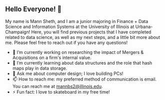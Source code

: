 ## Hello Everyone! 👋 

My name is Mann Sheth, and I am a junior majoring in Finance + Data Science and Information Systems at the University of Illinois at Urbana-Champaign! Here, you will find previous projects that I have completed related to data science, as well as my next steps, and a little bit more about me. Please feel free to reach out if you have any questions!

- 🔭 I’m currently working on researching the impact of Mergers & Acquisitions on a firm's internal value.
- 🌱 I’m currently learning about data structures and the role that hash maps play in data storage.
- 💬 Ask me about computer design; I love building PCs!
- 📫 How to reach me: my preferred method of communication is email. You can reach me at mannbs2@illinois.edu.
- ⚡ Fun fact: I love to skateboard in my free time!
